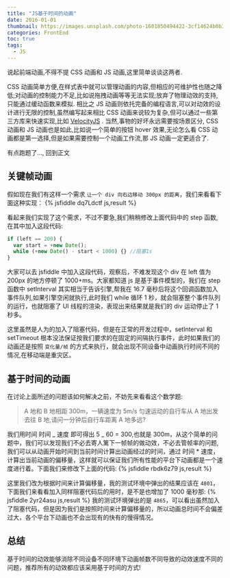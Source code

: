 ```yaml
---
title: "JS基于时间的动画"
date: 2016-01-01
thumbnail: https://images.unsplash.com/photo-1601850494422-3cf14624b0b3?ixlib=rb-1.2.1&ixid=eyJhcHBfaWQiOjEyMDd9&auto=format&fit=crop&w=2100&q=80
categories: FrontEnd
toc: true
tags:
  - JS
---
```


说起前端动画,不得不提 CSS 动画和 JS 动画,这里简单谈谈这两者.

CSS 动画简单方便,在样式表中就可以管理动画的内容,但相应的可维护性也随之降低;对动画的控制能力不足,比如说拖拽动画等等无法实现;放弃了物理动效的支持,只能通过缓动函数来模拟.
相比之 JS 动画则依托完备的编程语言,可以对动效的设计进行无限的控制,虽然编写起来相比 CSS 动画来说较为复杂,但可以通过一些第三方库来快速实现,比如 [VelocityJS](http://julian.com/research/velocity/) . 当然,事物的好坏永远需要按场景区分, CSS 动画和 JS 动画也是如此,比如说一个简单的按钮 hover 效果,无论怎么看 CSS 动画都是第一选择,但是如果需要控制一个动画工作流,那 JS 动画一定更适合了.

<!--more-->

有点跑题了..., 回到正文

## 关键帧动画

假如现在我们有这样一个需求 `让一个 div 向右边移动 300px 的距离`，我们来看看下面这种实现：
{% jsfiddle dq7Ldctf js,result %}

看起来我们实现了这个需求，不过不要急,我们稍稍修改上面代码中的 step 函数,在其中加入这段代码:

```javascript
if (left == 200) {
  var start = +new Date();
  while (+new Date() - start < 1000) {} //阻塞1s
}
```

大家可以去 jsfiddle 中加入这段代码，观察后，不难发现这个 div 在 left 值为 200px 的地方停顿了 1000+ms。大家都知道 js 是基于事件模型的，我们在 step 函数中 setInterval 其实相当于告诉引擎,帮我在 16.7 毫秒后将这个回调函数加入事件队列,如果引擎空闲就执行,此时我们 while 循环 1 秒，就会阻塞整个事件队列的运行，也就阻塞了 UI 线程的渲染，表现出来结果就是我们的 div 运动停止了 1 秒多。

这里虽然是人为的加入了阻塞代码，但是在正常的开发过程中，setInterval 和 setTimeout 根本没法保证按我们要求的在固定的间隔执行事件，此时如果我们的动画还是按照 `变化量/帧` 的方式来执行，就会出现不同设备中动画执行时间不同的情况,在移动端是重灾区。

## 基于时间的动画

在讨论上面所述的问题该如何解决之前，不妨先来看看这个数学题:

> A 地和 B 地相距 300m，一辆速度为 5m/s 匀速运动的自行车从 A 地出发去往 B 地,请问一分钟后自行车距离 A 地多远?

我们用时间 时间 _ 速度 即可得出 5 _ 60 = 300,也就是 300m，从这个简单的问题中，我们可以发现我们不必去寄人篱下一帧帧的做动效，不必去管帧率的问题,我们可以从动画开始时间到当前时间计算出动画经过的时间，通过 时间 \* 速度，计算出当前动画的偏移量，这样就可以保证我们所有性能的平台下动画都是一个速度进行着。下面我们来修改下上面的代码:
{% jsfiddle rbdk6z79 js,result %}

这里我们改为根据时间来计算偏移量，我的测试环境中弹出的结果应该在 `4801`，下面我们来看看加入同样阻塞代码后的用时，是不是也增加了 1000 毫秒那:
{% jsfiddle 2yr24asu js,result %}
我的测试环境弹出的是 `4865`，可以看出虽然加入了阻塞代码，但是因为我们是按照时间来计算偏移量的，所以动画总时间不会偏差过大，各个平台下动画也不会出现有的快有的慢得情况。

## 总结

基于时间的动效能够消除不同设备不同环境下动画帧数不同导致的动效速度不同的问题，推荐所有的动效都应该采用基于时间的方式!
